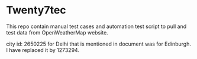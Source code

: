 # Twenty7tec
This repo contain manual test cases and automation test script to pull and test data from OpenWeatherMap website.

city id: 2650225 for Delhi  that is mentioned in document was for Edinburgh. I have replaced it by 1273294.
